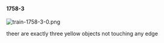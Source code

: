#### 1758-3
![train-1758-3-0.png](https://github.com/lil-lab/nlvr/raw/master/nlvr/train/images/67/train-1758-3-0.png "train-1758-3-0.png")

theer are exactly three yellow objects not touching any edge